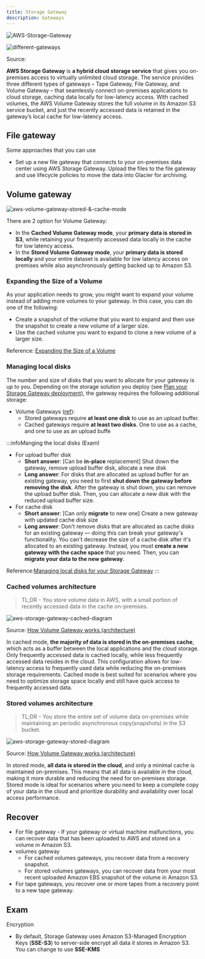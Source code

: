 ```yaml
---
title: Storage Gateway
description: Gateways
---
```


![AWS-Storage-Gateway](/img/aws/storage/AWS-Storage-Gateway.png)

![different-gateways](/img/aws/storage/gateways/File-Gateway-vs-Volume-Gateway-vs-Tape-Gateway-1024x640.png)

Source: [](https://tutorialsdojo.com/aws-storage-gateway/)

**AWS Storage Gateway** is **a hybrid cloud storage service** that gives you on-premises access to virtually unlimited cloud storage. The service provides three different types of gateways – Tape Gateway, File Gateway, and Volume Gateway – that seamlessly connect on-premises applications to cloud storage, caching data locally for low-latency access. With cached volumes, the AWS Volume Gateway stores the full volume in its Amazon S3 service bucket, and just the recently accessed data is retained in the gateway’s local cache for low-latency access.

## File gateway

Some approaches that you can use
-  Set up a new file gateway that connects to your on-premises data center using AWS Storage Gateway. Upload the files to the file gateway and use lifecycle policies to move the data into Glacier for archiving.

## Volume gateway

![aws-volume-gateway-stored-&-cache-mode](/img/aws/storage/gateways/aws-volume-gateway-stored-&-cache-mode.jpg)

There are 2 option for Volume Gateway: 
- In the **Cached Volume Gateway mode**, your **primary data is stored in S3**, while retaining your frequently accessed data locally in the cache for low latency access.
- In the **Stored Volume Gateway mode**, your **primary data is stored locally** and your entire dataset is available for low latency access on premises while also asynchronously getting backed up to Amazon S3. 

### Expanding the Size of a Volume

As your application needs to grow, you might want to expand your volume instead of adding more volumes to your gateway. In this case, you can do one of the following:

- Create a snapshot of the volume that you want to expand and then use the snapshot to create a new volume of a larger size.
- Use the cached volume you want to expand to clone a new volume of a larger size.

Reference: [Expanding the Size of a Volume](https://docs.aws.amazon.com/storagegateway/latest/vgw/volume-size-increase.html)

### Managing local disks

The number and size of disks that you want to allocate for your gateway is up to you. Depending on the storage solution you deploy (see [Plan your Storage Gateway deployment](https://docs.aws.amazon.com/storagegateway/latest/vgw/WhatIsStorageGateway.html#planning-gateway-deployment)), the gateway requires the following additional storage:

-   Volume Gateways ([ref](https://docs.aws.amazon.com/storagegateway/latest/vgw/ManagingLocalStorage-common.html)):
    -   Stored gateways require **at least one disk** to use as an upload buffer.
    -   Cached gateways require **at least two disks**. One to use as a cache, and one to use as an upload buffe

:::infoManging the local disks (Exam)
- For upload buffer disk
    - **Short answer**: [Can be **in-place** replacement] Shut down the gateway, remove upload buffer disk, allocate a new disk
    - **Long answer**: For disks that are allocated as upload buffer for an existing gateway, you need to first **shut down the gateway before removing the disk**. After the gateway is shut down, you can remove the upload buffer disk. Then, you can allocate a new disk with the reduced upload buffer size.
- For cache disk
    - **Short answer**: [Can only **migrate** to new one] Create a new gateway with updated cache disk size
    - **Long answer**: Don't remove disks that are allocated as cache disks for an existing gateway — doing this can break your gateway's functionality. You can't decrease the size of a cache disk after it's allocated to an existing gateway. Instead, you must **create a new gateway with the cache space** that you need. Then, you can **migrate your data to the new gateway**.

Reference:[Managing local disks for your Storage Gateway](https://docs.aws.amazon.com/storagegateway/latest/vgw/ManagingLocalStorage-common.html)
:::
### Cached volumes architecture

> TL;DR - You store volume data in AWS, with a small portion of recently accessed data in the cache on-premises.

![aws-storage-gateway-cached-diagram](/img/aws/storage/gateways/aws-storage-gateway-cached-diagram.png)

Source: [How Volume Gateway works (architecture)](https://docs.aws.amazon.com/storagegateway/latest/vgw/StorageGatewayConcepts.html)

In cached mode, **the majority of data is stored in the on-premises cache**, which acts as a buffer between the local applications and the cloud storage. Only frequently accessed data is cached locally, while less frequently accessed data resides in the cloud. This configuration allows for low-latency access to frequently used data while reducing the on-premises storage requirements. Cached mode is best suited for scenarios where you need to optimize storage space locally and still have quick access to frequently accessed data.

### Stored volumes architecture

> TL;DR - You store the entire set of volume data on-premises while maintaining an periodic asynchronous copy(snapshots) in the S3 bucket.

![aws-storage-gateway-stored-diagram](/img/aws/storage/gateways/aws-storage-gateway-stored-diagram.png)

Source: [How Volume Gateway works (architecture)](https://docs.aws.amazon.com/storagegateway/latest/vgw/StorageGatewayConcepts.html)

In stored mode, **all data is stored in the cloud**, and only a minimal cache is maintained on-premises. This means that all data is available in the cloud, making it more durable and reducing the need for on-premises storage. Stored mode is ideal for scenarios where you need to keep a complete copy of your data in the cloud and prioritize durability and availability over local access performance.


## Recover

- For file gateway - If your gateway or virtual machine malfunctions, you can recover data that has been uploaded to AWS and stored on a volume in Amazon S3.
- volumes gateway
    - For cached volumes gateways, you recover data from a recovery snapshot. 
    - For stored volumes gateways, you can recover data from your most recent uploaded Amazon EBS snapshot of the volume in Amazon S3. 
- For tape gateways, you recover one or more tapes from a recovery point to a new tape gateway.

## Exam

Encryption
- By default, Storage Gateway uses Amazon S3-Managed Encryption Keys (**SSE-S3**) to server-side encrypt all data it stores in Amazon S3. You can change to use **SSE-KMS**
